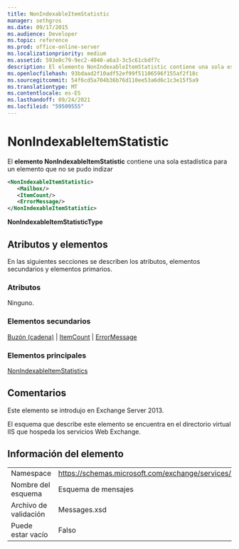 ```yaml
---
title: NonIndexableItemStatistic
manager: sethgros
ms.date: 09/17/2015
ms.audience: Developer
ms.topic: reference
ms.prod: office-online-server
ms.localizationpriority: medium
ms.assetid: 593e0c79-9ec2-4040-a6a3-3c5c61cbdf7c
description: El elemento NonIndexableItemStatistic contiene una sola estadística para un elemento que no se pudo indizar
ms.openlocfilehash: 93bdaad2f10adf52ef99f51106596f155af2f18c
ms.sourcegitcommit: 54f6cd5a704b36b76d110ee53a6d6c1c3e15f5a9
ms.translationtype: MT
ms.contentlocale: es-ES
ms.lasthandoff: 09/24/2021
ms.locfileid: "59509555"
---
```

# <a name="nonindexableitemstatistic"></a>NonIndexableItemStatistic

El **elemento NonIndexableItemStatistic** contiene una sola estadística para un elemento que no se pudo indizar 
  
```XML
<NonIndexableItemStatistic>
   <Mailbox/>
   <ItemCount/>
   <ErrorMessage/>
</NonIndexableItemStatistic>
```

 **NonIndexableItemStatisticType**
## <a name="attributes-and-elements"></a>Atributos y elementos

En las siguientes secciones se describen los atributos, elementos secundarios y elementos primarios.
  
### <a name="attributes"></a>Atributos

Ninguno.
  
### <a name="child-elements"></a>Elementos secundarios

[Buzón (cadena)](mailbox-string.md)  |  [ItemCount](itemcount.md)  |  [ErrorMessage](errormessage.md)
  
### <a name="parent-elements"></a>Elementos principales

[NonIndexableItemStatistics](nonindexableitemstatistics.md)
  
## <a name="remarks"></a>Comentarios

Este elemento se introdujo en Exchange Server 2013.
  
El esquema que describe este elemento se encuentra en el directorio virtual IIS que hospeda los servicios Web Exchange.
  
## <a name="element-information"></a>Información del elemento

|||
|:-----|:-----|
|Namespace  <br/> |https://schemas.microsoft.com/exchange/services/2006/messages  <br/> |
|Nombre del esquema  <br/> |Esquema de mensajes  <br/> |
|Archivo de validación  <br/> |Messages.xsd  <br/> |
|Puede estar vacío  <br/> |Falso  <br/> |
   

